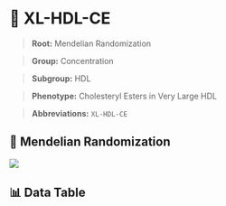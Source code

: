 # 🧪 XL-HDL-CE

> **Root:** Mendelian Randomization

> **Group:** Concentration  

> **Subgroup:** HDL

> **Phenotype:** Cholesteryl Esters in Very Large HDL  

> **Abbreviations:** `XL-HDL-CE`

## 🧬 Mendelian Randomization  

<img src="/MR/Figures/Inverse/XLhengxianHDLhengxianCE.png"/>


## 📊 Data Table


<CsvTableMRI src="/MR/Data/Inverse/XLhengxianHDLhengxianCE.csv"/>
